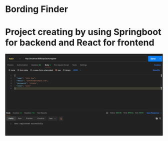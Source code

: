 <h1>Bording Finder</h1>

<h1>Project creating by using Springboot for backend and React for frontend</h1>

<img src="Endpoint_Checking/register.png">
